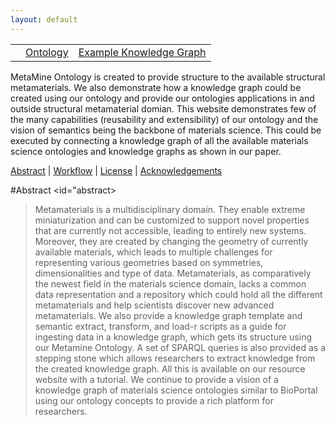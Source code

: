 ```yaml
---
layout: default
---
```


||||
|:-------------------------|:------------------|:------------------|
||[Ontology](./ontology.html)|[Example Knowledge Graph](./exampleKG.html)|[Applications](./applications.html)|

  MetaMine Ontology is created to provide structure to the available structural metamaterials. We also demonstrate how a knowledge graph could be created using our ontology and provide our ontologies applications in and outside structural metamaterial domian. This website demonstrates few of the many capabilities (reusability and extensibility) of our ontology and the vision of semantics being the backbone of materials science. This could be executed by connecting a knowledge graph of all the available materials science ontologies and knowledge graphs as shown in our paper.

[Abstract](#abstract) | [Workflow](#workflow) | [License](#license) | [Acknowledgements](#acknowledgements)

#Abstract <id="abstract>
>Metamaterials is a multidisciplinary domain. They enable extreme miniaturization and can be customized to support novel properties that are currently not accessible, leading to entirely new systems. Moreover, they are created by changing the geometry of currently available materials, which leads to multiple challenges for representing various geometries based on symmetries, dimensionalities and type of data. Metamaterials, as comparatively the newest field in the materials science domain, lacks a common data representation and a repository which could hold all the different metamaterials and help scientists discover new advanced metamaterials. We also provide a knowledge graph template and semantic extract, transform, and load-r scripts as a guide for ingesting data in a knowledge graph, which gets its structure using our Metamine Ontology. A set of SPARQL queries is also provided as a stepping stone which allows researchers to extract knowledge from the created knowledge graph. All this is available on our resource website with a tutorial. We continue to provide a vision of a knowledge graph of materials science ontologies similar to BioPortal using our ontology concepts to provide a rich platform for researchers.



